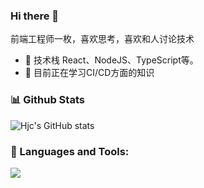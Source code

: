 ### Hi there 👋

前端工程师一枚，喜欢思考，喜欢和人讨论技术

- 🎉 技术栈 React、NodeJS、TypeScript等。
- 🔭 目前正在学习CI/CD方面的知识

### 📊 Github Stats

![Hjc's GitHub stats](https://github-readme-stats.vercel.app/api?username=hjc0930&count_private=true&show_icons=true)

### 🔨 Languages and Tools:
<p align="left">
  <a href="https://skillicons.dev">
    <img src="https://skillicons.dev/icons?i=git,js,html,css,ts,react,vue,scss,less,gulp,webpack,vite,next,vscode" />
  </a>
</p>
